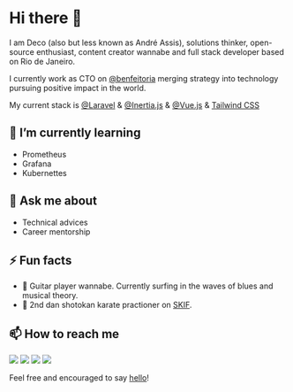 # Hi there 👋

I am Deco (also but less known as André Assis), solutions thinker, open-source enthusiast, content creator wannabe and full stack developer based on Rio de Janeiro.

I currently work as CTO on [@benfeitoria](https://benfeitoria.com) merging strategy into technology pursuing positive impact in the world.

My current stack is [@Laravel](https://laravel.com) & [@Inertia.js](https://inertiajs.com/) & [@Vue.js](https://vuejs.org/) & [Tailwind CSS](https://tailwindcss.com/)

## 🌱 I’m currently learning

- Prometheus
- Grafana
- Kubernettes

## 💬 Ask me about

- Technical advices
- Career mentorship

## ⚡ Fun facts

- 🎸 Guitar player wannabe. Currently surfing in the waves of blues and musical theory.
- 🥋 2nd dan shotokan karate practioner on [SKIF](https://skif-world.com).

## 📫 How to reach me

<a href="https://twitter.com/decocodes"><img src="https://img.shields.io/badge/Twitter-1DA1F2?style=for-the-badge&logo=twitter&logoColor=white"></img></a>
<a href="https://www.youtube.com/channel/UC1lHHfkJjwymL5yL-gVi_-w"><img src="https://img.shields.io/badge/Youtube-FF0000?style=for-the-badge&logo=youtube&logoColor=white"></img></a>
<a href="https://dev.to/decocodes"><img src="https://img.shields.io/badge/dev.to-0A0A0A?style=for-the-badge&logo=dev.to&logoColor=white"></img></a>
<a href="https://www.linkedin.com/in/decocodes/"><img src="https://img.shields.io/badge/LinkedIn-0077B5?style=for-the-badge&logo=linkedin&logoColor=white"></img></a>

Feel free and encouraged to say [hello](mailto:hello@deco.codes?subject=Hello!)!

<!--
**decocodes/decocodes** is a ✨ _special_ ✨ repository because its `README.md` (this file) appears on your GitHub profile.

Here are some ideas to get you started:

- 🔭 I’m currently working on ...
- 🌱 I’m currently learning ...
- 👯 I’m looking to collaborate on ...
- 🤔 I’m looking for help with ...
- 💬 Ask me about ...
- 📫 How to reach me: ...
- 😄 Pronouns: ...
- ⚡ Fun fact: ...
-->
